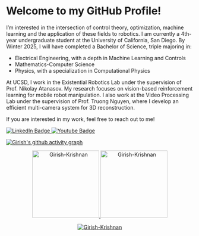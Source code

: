# Welcome to my GitHub Profile!

I’m interested in the intersection of control theory, optimization, machine learning and the application of these fields to robotics. I am currently a 4th-year undergraduate student at the University of California, San Diego. By Winter 2025, I will have completed a Bachelor of Science, triple majoring in:

* Electrical Engineering, with a depth in Machine Learning and Controls
* Mathematics-Computer Science
* Physics, with a specialization in Computational Physics

At UCSD, I work in the Existential Robotics Lab under the supervision of Prof. Nikolay Atanasov. My research focuses on vision-based reinforcement learning for mobile robot manipulation. I also work at the Video Processing Lab under the supervision of Prof. Truong Nguyen, where I develop an efficient multi-camera system for 3D reconstruction.

If you are interested in my work, feel free to reach out to me!

<div id="badges">
<a href="https://www.linkedin.com/in/girk/">
  <img src="https://img.shields.io/badge/LinkedIn-blue?style=for-the-badge&logo=linkedin&logoColor=white" alt="LinkedIn Badge"/>
</a>
<a href="mailto:gikrishnan@ucsd.edu">
  <img src="https://img.shields.io/badge/Gmail-white?style=for-the-badge&logo=gmail&logoColor=red" alt="Youtube Badge"/>
</a>
</div>

[![Girish's github activity graph](https://github-readme-activity-graph.vercel.app/graph?username=Girish-Krishnan&bg_color=100f0f&color=4c5e9e&line=4c569e&point=403e41&area=true&hide_border=true)](https://github.com/Girish-Krishnan/github-readme-activity-graph)

<div align="center">
  <a href="https://github.com/Girish-Krishnan">
    <img height="180em" src="https://github-readme-stats.vercel.app/api/top-langs?username=Girish-Krishnan&show_icons=true&locale=en&layout=compact&theme=tokyonight" alt="Girish-Krishnan"/>
    <img height="180em" src="https://github-readme-stats.vercel.app/api?username=Girish-Krishnan&show_icons=true&locale=en&layout=compact&theme=tokyonight" alt="Girish-Krishnan"/>
  </a>
</div>
<p align="center">
  <a href="https://github.com/Girish-Krishnan">
    <img src="https://github-readme-streak-stats.herokuapp.com/?user=Girish-Krishnan&&theme=tokyonight" alt="Girish-Krishnan" />
  </a>
</p>

